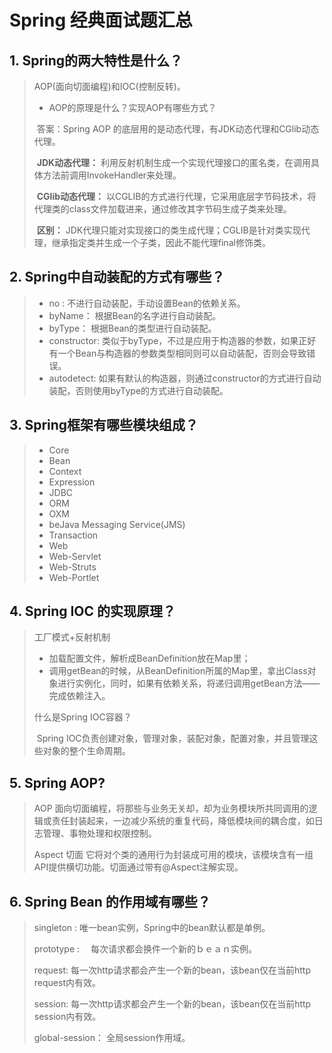 # Spring 经典面试题汇总

## 1. Spring的两大特性是什么？

> AOP(面向切面编程)和IOC(控制反转)。
>
> + AOP的原理是什么？实现AOP有哪些方式？
>
> ​       答案：Spring AOP 的底层用的是动态代理，有JDK动态代理和CGlib动态代理。
>
> ​       **JDK动态代理：** 利用反射机制生成一个实现代理接口的匿名类，在调用具体方法前调用InvokeHandler来处理。
>
> ​      **CGlib动态代理：** 以CGLIB的方式进行代理，它采用底层字节码技术，将代理类的class文件加载进来，通过修改其字节码生成子类来处理。
>
> ​     **区别：** JDK代理只能对实现接口的类生成代理；CGLIB是针对类实现代理，继承指定类并生成一个子类，因此不能代理final修饰类。

## 2. Spring中自动装配的方式有哪些？

> + no :  不进行自动装配，手动设置Bean的依赖关系。
> + byName： 根据Bean的名字进行自动装配。
> + byType： 根据Bean的类型进行自动装配。
> + constructor:  类似于byType，不过是应用于构造器的参数，如果正好有一个Bean与构造器的参数类型相同则可以自动装配，否则会导致错误。
> + autodetect:  如果有默认的构造器，则通过constructor的方式进行自动装配，否则使用byType的方式进行自动装配。

## 3. Spring框架有哪些模块组成？

> + Core
> + Bean
> + Context
> + Expression
> + JDBC
> + ORM 
> + OXM
> + beJava Messaging Service(JMS) 
> + Transaction
> + Web
> + Web-Servlet
> + Web-Struts
> + Web-Portlet

## 4. Spring IOC 的实现原理？

> 工厂模式+反射机制
>
> + 加载配置文件，解析成BeanDefinition放在Map里；
> + 调用getBean的时候，从BeanDefinition所属的Map里，拿出Class对象进行实例化，同时，如果有依赖关系，将递归调用getBean方法——完成依赖注入。
>
> 什么是Spring IOC容器？ 
>
> ​      Spring IOC负责创建对象，管理对象，装配对象，配置对象，并且管理这些对象的整个生命周期。

## 5. Spring AOP?

> AOP 面向切面编程，将那些与业务无关却，却为业务模块所共同调用的逻辑或责任封装起来，一边减少系统的重复代码，降低模块间的耦合度，如日志管理、事物处理和权限控制。
>
> Aspect 切面 它将对个类的通用行为封装成可用的模块，该模块含有一组API提供横切功能。切面通过带有@Aspect注解实现。

## 6. Spring Bean 的作用域有哪些？

> singleton :  唯一bean实例，Spring中的bean默认都是单例。
>
> prototype : 　每次请求都会换件一个新的ｂｅａｎ实例。
>
> request:   每一次http请求都会产生一个新的bean，该bean仅在当前http request内有效。
>
> session:   每一次http请求都会产生一个新的bean，该bean仅在当前http session内有效。
>
> global-session： 全局session作用域。




